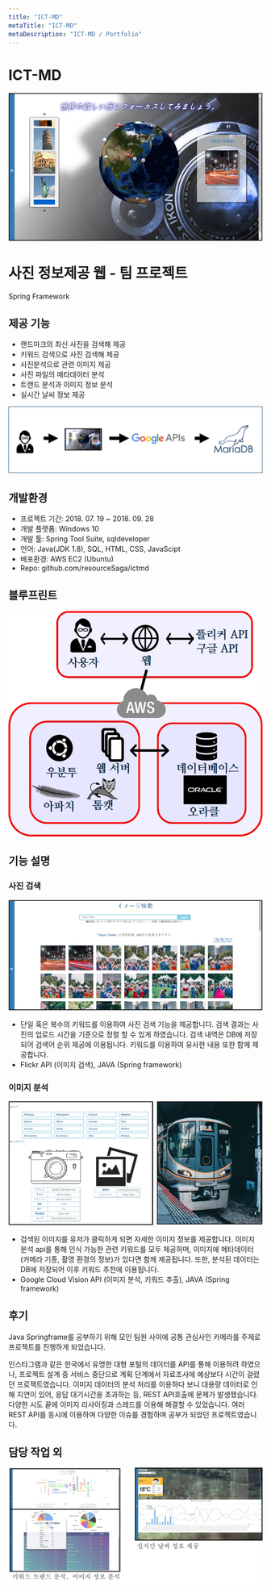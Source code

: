 ```yaml
---
title: "ICT-MD"
metaTitle: "ICT-MD"
metaDescription: "ICT-MD / Portfolio"
---
```

# ICT-MD

![ICT-MD/1.jpg](ICT-MD/1.jpg)

# 사진 정보제공 웹 - 팀 프로젝트

Spring Framework

## 제공 기능

- 랜드마크의 최신 사진을 검색해 제공
- 키워드 검색으로 사진 검색해 제공
- 사진분석으로 관련 이미지 제공
- 사진 파일의 메타데이터 분석
- 트랜드 분석과 이미지 정보 분석
- 실시간 날씨 정보 제공

![ICT-MD/2.jpg](ICT-MD/2.jpg)

## 개발환경

- 프로젝트 기간: 2018. 07. 19 ~ 2018. 09. 28
- 개발 플랫폼: Windows 10
- 개발 툴: Spring Tool Suite, sqldeveloper
- 언어: Java(JDK 1.8), SQL, HTML, CSS, JavaScipt
- 배포환경: AWS EC2 (Ubuntu)
- Repo: github.com/resourceSaga/ictmd

## 블루프린트

![ICT-MD/3.jpg](ICT-MD/3.jpg)

## 기능 설명

### 사진 검색

![ICT-MD/4.jpg](ICT-MD/4.jpg)

- 단일 혹은 복수의 키워드를 이용하여 사진 검색 기능을 제공합니다. 검색 결과는 사진의 업로드 시간을 기준으로 정렬 할 수 있게 하였습니다. 검색 내역은 DB에 저장되어 검색어 순위 제공에 이용됩니다. 키워드를 이용하여 유사한 내용 또한 함께 제공합니다.
- Flickr API (이미지 검색), JAVA (Spring framework)

### 이미지 분석

![ICT-MD/5.jpg](ICT-MD/5.jpg)

- 검색된 이미지를 유저가 클릭하게 되면 자세한 이미지 정보를 제공합니다. 이미지 분석 api를 통해 인식 가능한 관련 키워드를 모두 제공하며, 이미지에 메타데이터(카메라 기종, 촬영 환경의 정보)가 있다면 함께 제공됩니다. 또한, 분석된 데이터는 DB에 저장되어 이후 키워드 추천에 이용됩니다.
- Google Cloud Vision API (이미지 분석, 키워드 추출), JAVA (Spring framework)

## 후기

Java Springframe를 공부하기 위해 모인 팀원 사이에 공통 관심사인 카메라를 주제로 프로젝트를 진행하게 되었습니다.

인스타그램과 같은 한국에서 유명한 대형 포털의 데이터를 API를 통해 이용하려 하였으나, 프로젝트 설계 중 서비스 중단으로 계획 단계에서 자료조사에 예상보다 시간이 걸렸던 프로젝트였습니다.
이미지 데이터의 분석 처리를 이용하다 보니 대용량 데이터로 인해 지연이 있어, 응답 대기시간을 초과하는 등, REST API호출에 문제가 발생했습니다. 다양한 시도 끝에 이미지 리사이징과 스레드를 이용해 해결할 수 있었습니다.
여러 REST API를 동시에 이용하며 다양한 이슈를 경험하며 공부가 되었던 프로젝트였습니다.

## 담당 작업 외

![ICT-MD/6.jpg](ICT-MD/6.jpg)
